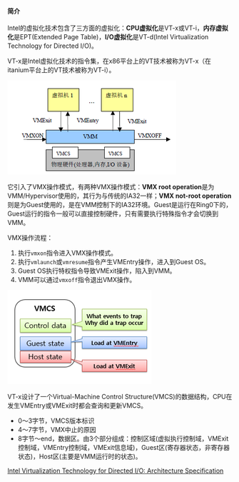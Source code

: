 #### 简介

Intel的虚拟化技术包含了三方面的虚拟化：**CPU虚拟化**是VT-x或VT-i，**内存虚拟化**是EPT(Extended Page Table)，**I/O虚拟化**是VT-d(Intel Virtualization Technology for Directed I/O)。

VT-x是Intel虚拟化技术的指令集，在x86平台上的VT技术被称为VT-x（在itanium平台上的VT技术被称为VT-i）。

![intel-vmx](_img/intel_vmx.png)

它引入了VMX操作模式，有两种VMX操作模式：**VMX root operation**是为VMM/Hypervisor使用的，其行为与传统的IA32一样；**VMX not-root operation**则是为Guest使用的，是在VMM控制下的IA32环境。Guest是运行在Ring0下的，Guest运行的指令一般可以直接控制硬件，只有需要执行特殊指令才会切换到VMM。

VMX操作流程：

1. 执行`vmxon`指令进入VMX操作模式。
2. 执行`vmlaunch`或`vmresume`指令产生VMEntry操作，进入到Guest OS。
3. Guest OS执行特权指令导致VMExit操作，陷入到VMM。
4. VMM可以通过`vmxoff`指令退出VMX操作。

![intel-vmcs](_img/intel_vmcs.png)

VT-x设计了一个Virtual-Machine Control Structure(VMCS)的数据结构，CPU在发生VMEntry或VMExit时都会查询和更新VMCS。

- 0～3字节，VMCS版本标识
- 4～7字节，VMX中止的原因
- 8字节～end，数据区。由3个部分组成：控制区域(虚拟执行控制域，VMExit控制域，VMEntry控制域，VMExit信息域)，Guest区(寄存器状态，非寄存器状态)，Host区(主要是VMM运行时的状态)。

[Intel Virtualization Technology for Directed I/O: Architecture Specification](https://software.intel.com/sites/default/files/managed/c5/15/vt-directed-io-spec.pdf)